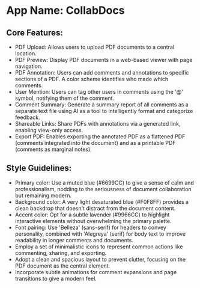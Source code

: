 # **App Name**: CollabDocs

## Core Features:

- PDF Upload: Allows users to upload PDF documents to a central location.
- PDF Preview: Display PDF documents in a web-based viewer with page navigation.
- PDF Annotation: Users can add comments and annotations to specific sections of a PDF. A color scheme identifies who made which comments.
- User Mention: Users can tag other users in comments using the '@' symbol, notifying them of the comment.
- Comment Summary: Generate a summary report of all comments as a separate text file using AI as a tool to intelligently format and categorize feedback.
- Shareable Links: Share PDFs with annotations via a generated link, enabling view-only access.
- Export PDF: Enables exporting the annotated PDF as a flattened PDF (comments integrated into the document) and as a printable PDF (comments as marginal notes).

## Style Guidelines:

- Primary color: Use a muted blue (#6699CC) to give a sense of calm and professionalism, nodding to the seriousness of document collaboration but remaining modern.
- Background color: A very light desaturated blue (#F0F8FF) provides a clean backdrop that doesn't distract from the document content.
- Accent color: Opt for a subtle lavender (#9966CC) to highlight interactive elements without overwhelming the primary palette.
- Font pairing: Use 'Belleza' (sans-serif) for headers to convey personality, combined with 'Alegreya' (serif) for body text to improve readability in longer comments and documents.
- Employ a set of minimalistic icons to represent common actions like commenting, sharing, and exporting.
- Adopt a clean and spacious layout to prevent clutter, focusing on the PDF document as the central element.
- Incorporate subtle animations for comment expansions and page transitions to give a modern feel.